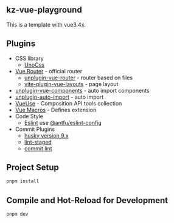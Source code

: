 ## kz-vue-playground
This is a template with vue3.4x.

## Plugins
- CSS library
  - [UnoCss](https://github.com/antfu/unocss)
- [Vue Router](https://github.com/vuejs/router) - official router
  - [unplugin-vue-router](https://github.com/posva/unplugin-vue-router) - router based on files
  - [vite-plugin-vue-layouts](https://github.com/JohnCampionJr/vite-plugin-vue-layouts) - page layout
- [unplugin-vue-components](https://github.com/unplugin/unplugin-vue-components) - auto import components
- [unplugin-auto-import](https://github.com/antfu/unplugin-auto-import) - auto import
- [VueUse](https://github.com/antfu/vueuse) - Composition API tools collection
- [Vue Macros](https://vue-macros.dev/zh-CN/guide/bundler-integration.html) - Defines extension
- Code Style
  - [Eslint](https://eslint.org/) use [@antfu/eslint-config](https://github.com/antfu/eslint-config)
- Commit Plugins
  - [husky version 9.x](https://typicode.github.io/husky/get-started.html)
  - [lint-staged](https://typicode.github.io/husky/get-started.html)
  - [commit lint](https://commitlint.js.org/guides/local-setup.html)

## Project Setup
```sh
pnpm install
```
## Compile and Hot-Reload for Development
```
pnpm dev
```
